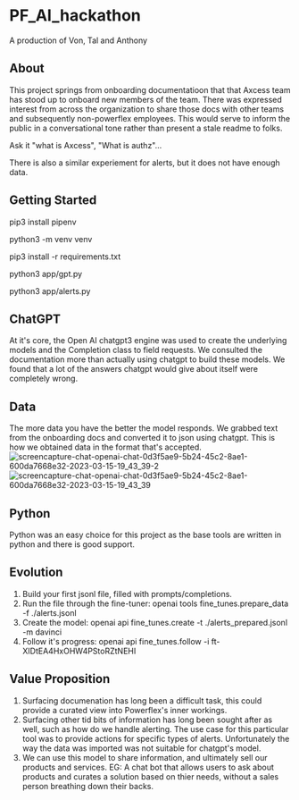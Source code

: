 # PF_AI_hackathon
A production of Von, Tal and Anthony

## About
This project springs from onboarding documentatioon that that Axcess team has stood up to onboard new members of the team. There was expressed interest from across the organization to share those docs with other teams and subsequently non-powerflex employees. This would serve to inform the public in a conversational tone rather than present a stale readme to folks.

Ask it "what is Axcess", "What is authz"... 

There is also a similar experiement for alerts, but it does not have enough data.

## Getting Started

pip3 install pipenv

python3 -m venv venv

pip3 install -r requirements.txt

python3 app/gpt.py

python3 app/alerts.py

## ChatGPT
At it's core, the Open AI chatgpt3 engine was used to create the underlying models and the Completion class to field requests. We consulted the documentation more than actually using chatgpt to build these models. We found that a lot of the answers chatgpt would give about itself were completely wrong. 

## Data
The more data you have the better the model responds. We grabbed text from the onboarding docs and converted it to json using chatgpt. This is how we obtained data in the format that's accepted.
![screencapture-chat-openai-chat-0d3f5ae9-5b24-45c2-8ae1-600da7668e32-2023-03-15-19_43_39-2](https://user-images.githubusercontent.com/96091647/225482904-ec2d8c9a-fcad-452c-8373-f2aca0ec6e01.png)
![screencapture-chat-openai-chat-0d3f5ae9-5b24-45c2-8ae1-600da7668e32-2023-03-15-19_43_39](https://user-images.githubusercontent.com/96091647/225482934-4ef51bfc-9b6f-4d45-9076-517ac6891f33.png)


## Python
Python was an easy choice for this project as the base tools are written in python and there is good support.

## Evolution
1. Build your first jsonl file, filled with prompts/completions.
2. Run the file through the fine-tuner: openai tools fine_tunes.prepare_data -f ./alerts.jsonl
3. Create the model: openai api fine_tunes.create -t ./alerts_prepared.jsonl -m davinci
4. Follow it's progress: openai api fine_tunes.follow -i ft-XIDtEA4HxOHW4PStoRZtNEHI

## Value Proposition
1. Surfacing documenation has long been a difficult task, this could provide a curated view into Powerflex's inner workings.
2. Surfacing other tid bits of information has long been sought after as well, such as how do we handle alerting. The use case for this particular tool was to provide actions for specific types of alerts. Unfortunately the way the data was imported was not suitable for chatgpt's model.
3. We can use this model to share information, and ultimately sell our products and services. EG: A chat bot that allows users to ask about products and curates a solution based on thier needs, without a sales person breathing down their backs.





